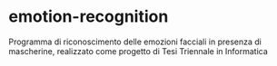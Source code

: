 # emotion-recognition
Programma di riconoscimento delle emozioni facciali in presenza di mascherine, realizzato come progetto di Tesi Triennale in Informatica
